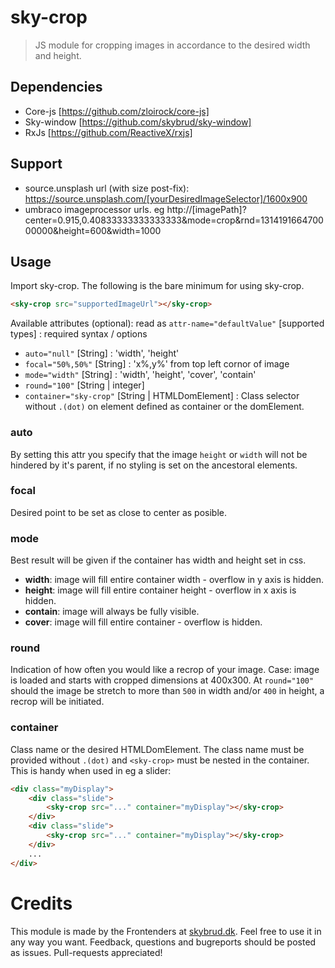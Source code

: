 # sky-crop
> JS module for cropping images in accordance to the desired width and height.

## Dependencies
- Core-js [https://github.com/zloirock/core-js]
- Sky-window [https://github.com/skybrud/sky-window]
- RxJs [https://github.com/ReactiveX/rxjs]

## Support
- source.unsplash url (with size post-fix): https://source.unsplash.com/[yourDesiredImageSelector]/1600x900
- umbraco imageprocessor urls. eg http://[imagePath]?center=0.915,0.40833333333333333&mode=crop&rnd=131419166470000000&height=600&width=1000

## Usage
Import sky-crop. The following is the bare minimum for using sky-crop.
``` html
<sky-crop src="supportedImageUrl"></sky-crop>
```
Available attributes (optional): 
read as `attr-name="defaultValue"` [supported types] : required syntax / options
* `auto="null"` [String] : 'width', 'height'
* `focal="50%,50%"` [String] : 'x%,y%' from top left cornor of image
* `mode="width"` [String] : 'width', 'height', 'cover', 'contain'
* `round="100"` [String | integer] 
* `container="sky-crop"` [String | HTMLDomElement] : Class selector without `.(dot)` on element defined as container or the domElement.

### auto
By setting this attr you specify that the image `height` or `width` will not be hindered by it's parent, if no styling is set on the ancestoral elements.

### focal
Desired point to be set as close to center as posible.

### mode
Best result will be given if the container has width and height set in css.
* **width**: image will fill entire container width - overflow in y axis is hidden.
* **height**: image will fill entire container height - overflow in x axis is hidden.
* **contain**: image will always be fully visible.
* **cover**: image will fill entire container - overflow is hidden.

### round
Indication of how often you would like a recrop of your image. Case: image is loaded and starts with cropped dimensions at 400x300. At `round="100"` should the image be stretch to more than `500` in width and/or `400` in height, a recrop will be initiated.

### container
Class name or the desired HTMLDomElement. The class name must be provided without `.(dot)` and `<sky-crop>` must be nested in the container. This is handy when used in eg a slider:
```html
<div class="myDisplay">
    <div class="slide">
        <sky-crop src="..." container="myDisplay"></sky-crop>
    </div>
    <div class="slide">
        <sky-crop src="..." container="myDisplay"></sky-crop>
    </div>
    ...
</div>
```

# Credits
This module is made by the Frontenders at [skybrud.dk](http://www.skybrud.dk/). Feel free to use it in any way you want. Feedback, questions and bugreports should be posted as issues. Pull-requests appreciated!
